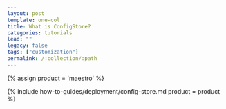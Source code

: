 ```yaml
---
layout: post
template: one-col
title: What is ConfigStore?
categories: tutorials
lead: ""
legacy: false
tags: ["customization"]
permalink: /:collection/:path
---
```


{% assign product = 'maestro' %}

{% include how-to-guides/deployment/config-store.md product = product %}
